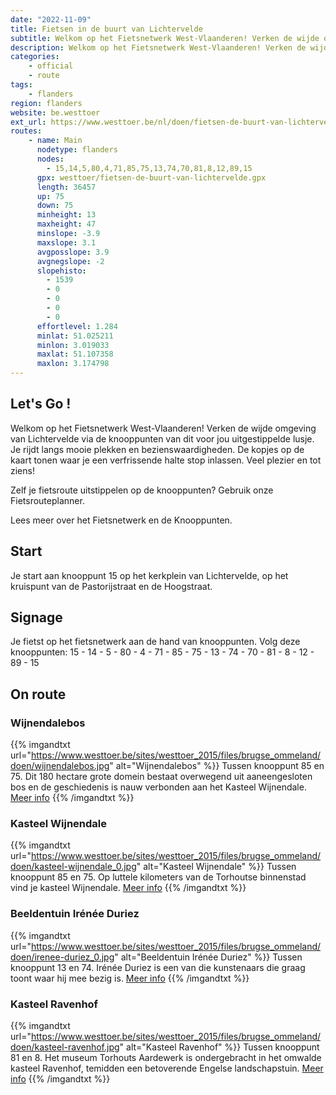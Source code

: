 ```yaml
---
date: "2022-11-09"
title: Fietsen in de buurt van Lichtervelde
subtitle: Welkom op het Fietsnetwerk West-Vlaanderen! Verken de wijde omgeving van Lichtervelde via de knooppunten van dit voor jou uitgestippelde lusje
description: Welkom op het Fietsnetwerk West-Vlaanderen! Verken de wijde omgeving van Lichtervelde via de knooppunten van dit voor jou uitgestippelde lusje
categories:
    - official
    - route
tags:
    - flanders
region: flanders
website: be.westtoer
ext_url: https://www.westtoer.be/nl/doen/fietsen-de-buurt-van-lichtervelde
routes:
    - name: Main
      nodetype: flanders
      nodes:
        - 15,14,5,80,4,71,85,75,13,74,70,81,8,12,89,15
      gpx: westtoer/fietsen-de-buurt-van-lichtervelde.gpx
      length: 36457
      up: 75
      down: 75
      minheight: 13
      maxheight: 47
      minslope: -3.9
      maxslope: 3.1
      avgposslope: 3.9
      avgnegslope: -2
      slopehisto:
        - 1539
        - 0
        - 0
        - 0
        - 0
      effortlevel: 1.284
      minlat: 51.025211
      minlon: 3.019033
      maxlat: 51.107358
      maxlon: 3.174798
---
```


## Let's Go ! 

Welkom op het Fietsnetwerk West-Vlaanderen! Verken de wijde omgeving van Lichtervelde via de knooppunten van dit voor jou uitgestippelde lusje. Je rijdt langs mooie plekken en bezienswaardigheden. De kopjes op de kaart tonen waar je een verfrissende halte stop inlassen. Veel plezier en tot ziens!

Zelf je fietsroute uitstippelen op de knooppunten? Gebruik onze Fietsrouteplanner.

Lees meer over het Fietsnetwerk en de Knooppunten.

## Start

Je start aan knooppunt 15 op het kerkplein van Lichtervelde, op het kruispunt van de Pastorijstraat en de Hoogstraat.

## Signage

Je fietst op het fietsnetwerk aan de hand van knooppunten. Volg deze knooppunten: 15 - 14 - 5 - 80 - 4 - 71 - 85 - 75 - 13 - 74 - 70 - 81 - 8 - 12 - 89 - 15

## On route

### Wijnendalebos

{{% imgandtxt url="https://www.westtoer.be/sites/westtoer_2015/files/brugse_ommeland/doen/wijnendalebos.jpg" alt="Wijnendalebos" %}}
Tussen knooppunt 85 en 75.
Dit 180 hectare grote domein bestaat overwegend uit aaneengesloten bos en de geschiedenis is nauw verbonden aan het Kasteel Wijnendale.
[Meer info](https://www.westtoer.be/nl/doen/wijnendalebos)
{{% /imgandtxt %}}

### Kasteel Wijnendale

{{% imgandtxt url="https://www.westtoer.be/sites/westtoer_2015/files/brugse_ommeland/doen/kasteel-wijnendale_0.jpg" alt="Kasteel Wijnendale" %}}
Tussen knooppunt 85 en 75.
Op luttele kilometers van de Torhoutse binnenstad vind je kasteel Wijnendale.
[Meer info](https://www.westtoer.be/nl/doen/kasteel-wijnendale-0)
{{% /imgandtxt %}}

### Beeldentuin Irénée Duriez

{{% imgandtxt url="https://www.westtoer.be/sites/westtoer_2015/files/brugse_ommeland/doen/irenee-duriez_0.jpg" alt="Beeldentuin Irénée Duriez" %}}
Tussen knooppunt 13 en 74.
Irénée Duriez is een van die kunstenaars die graag toont waar hij mee bezig is.
[Meer info](https://www.westtoer.be/nl/doen/museum-ir%C3%A9n%C3%A9e-duriez)
{{% /imgandtxt %}}

### Kasteel Ravenhof

{{% imgandtxt url="https://www.westtoer.be/sites/westtoer_2015/files/brugse_ommeland/doen/kasteel-ravenhof.jpg" alt="Kasteel Ravenhof" %}}
Tussen knooppunt 81 en 8.
Het museum Torhouts Aardewerk is ondergebracht in het omwalde kasteel Ravenhof, temidden een betoverende Engelse landschapstuin.
[Meer info](https://www.westtoer.be/nl/doen/kasteel-ravenhof)
{{% /imgandtxt %}}


